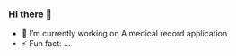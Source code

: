 ### Hi there 👋

<!--**k33ngTomide/k33ngTomide** is a ✨ _special_ ✨ repository because its `README.md` (this file) appears on your GitHub profile.-->


- 🔭 I’m currently working on A medical record application
- ⚡ Fun fact: ...


